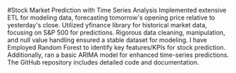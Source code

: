 #Stock Market Prediction with Time Series Analysis
Implemented extensive ETL for modeling data, forecasting tomorrow's opening price relative to yesterday's close. Utilized yfinance library for historical market data, focusing on S&P 500 for predictions. Rigorous data cleaning, manipulation, and null value handling ensured a stable dataset for modeling. I have Employed Random Forest to identify key features/KPIs for stock prediction. Additionally, ran a basic ARIMA model for enhanced time-series predictions. The GitHub repository includes detailed code and documentation.
